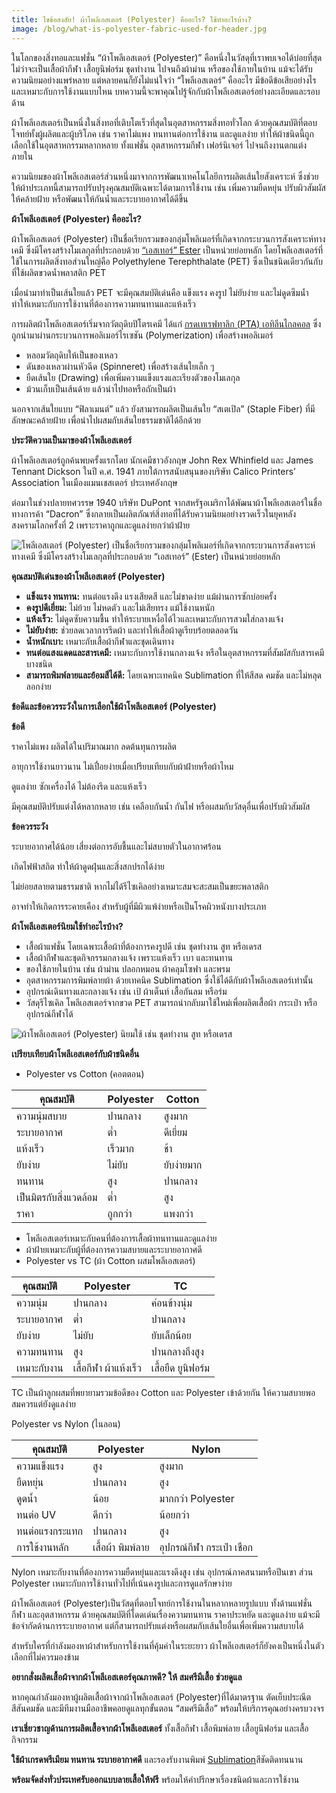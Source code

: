 ```yaml
---
title: ไขข้อสงสัย! ผ้าโพลีเอสเตอร์ (Polyester) คืออะไร? ใช้ทำอะไรบ้าง?
image: /blog/what-is-polyester-fabric-used-for-header.jpg
---
```

ในโลกของสิ่งทอและแฟชั่น “ผ้าโพลีเอสเตอร์ (Polyester)” คือหนึ่งในวัสดุที่เราพบเจอได้บ่อยที่สุด ไม่ว่าจะเป็นเสื้อผ้ากีฬา เสื้อยูนิฟอร์ม ชุดทำงาน ไปจนถึงผ้าม่าน หรือของใช้ภายในบ้าน แม้จะได้รับความนิยมอย่างแพร่หลาย แต่หลายคนก็ยังไม่แน่ใจว่า “โพลีเอสเตอร์” คืออะไร มีข้อดีข้อเสียอย่างไร และเหมาะกับการใช้งานแบบไหน บทความนี้จะพาคุณไปรู้จักกับผ้าโพลีเอสเตอร์อย่างละเอียดและรอบด้าน

ผ้าโพลีเอสเตอร์เป็นหนึ่งในสิ่งทอที่เติบโตเร็วที่สุดในอุตสาหกรรมสิ่งทอทั่วโลก ด้วยคุณสมบัติที่ตอบโจทย์ทั้งผู้ผลิตและผู้บริโภค เช่น ราคาไม่แพง ทนทานต่อการใช้งาน และดูแลง่าย ทำให้ผ้าชนิดนี้ถูกเลือกใช้ในอุตสาหกรรมหลากหลาย ทั้งแฟชั่น อุตสาหกรรมกีฬา เฟอร์นิเจอร์ ไปจนถึงงานตกแต่งภายใน

ความนิยมของผ้าโพลีเอสเตอร์ส่วนหนึ่งมาจากการพัฒนาเทคโนโลยีการผลิตเส้นใยสังเคราะห์ ซึ่งช่วยให้ผ้าประเภทนี้สามารถปรับปรุงคุณสมบัติเฉพาะได้ตามการใช้งาน เช่น เพิ่มความยืดหยุ่น ปรับผิวสัมผัสให้คล้ายฝ้าย หรือพัฒนาให้กันน้ำและระบายอากาศได้ดีขึ้น

**ผ้าโพลีเอสเตอร์ (Polyester) คืออะไร?**

ผ้าโพลีเอสเตอร์ (Polyester) เป็นชื่อเรียกรวมของกลุ่มโพลิเมอร์ที่เกิดจากกระบวนการสังเคราะห์ทางเคมี ซึ่งมีโครงสร้างโมเลกุลที่ประกอบด้วย [“เอสเทอร์” Ester](/https://th.wikipedia.org/wiki/%E0%B9%80%E0%B8%AD%E0%B8%AA%E0%B9%80%E0%B8%97%E0%B8%AD%E0%B8%A3%E0%B9%8C)  เป็นหน่วยย่อยหลัก โดยโพลีเอสเตอร์ที่ใช้ในการผลิตสิ่งทอส่วนใหญ่คือ Polyethylene Terephthalate (PET) ซึ่งเป็นชนิดเดียวกันกับที่ใช้ผลิตขวดน้ำพลาสติก PET

เมื่อนำมาทำเป็นเส้นใยแล้ว PET จะมีคุณสมบัติเด่นคือ แข็งแรง คงรูป ไม่ยับง่าย และไม่ดูดซึมน้ำ ทำให้เหมาะกับการใช้งานที่ต้องการความทนทานและแห้งเร็ว

การผลิตผ้าโพลีเอสเตอร์เริ่มจากวัตถุดิบปิโตรเคมี ได้แก่ [กรดเทเรฟทาลิก (PTA) ](/https://en.wikipedia.org/wiki/Terephthalic_acid)  [เอทิลีนไกลคอล](/https://th.wikipedia.org/wiki/%E0%B9%80%E0%B8%AD%E0%B8%97%E0%B8%B4%E0%B8%A5%E0%B8%B5%E0%B8%99%E0%B9%84%E0%B8%81%E0%B8%A5%E0%B8%84%E0%B8%AD%E0%B8%A5)  ซึ่งถูกนำมาผ่านกระบวนการพอลิเมอร์ไรเซชัน (Polymerization) เพื่อสร้างพอลิเมอร์ 

- หลอมวัตถุดิบให้เป็นของเหลว
- ดันของเหลวผ่านหัวฉีด (Spinneret) เพื่อสร้างเส้นใยเล็ก ๆ
- ยืดเส้นใย (Drawing) เพื่อเพิ่มความแข็งแรงและเรียงตัวของโมเลกุล
- ม้วนเก็บเป็นเส้นด้าย แล้วนำไปทอหรือถักเป็นผ้า

นอกจากเส้นใยแบบ “ฟิลาเมนต์” แล้ว ยังสามารถผลิตเป็นเส้นใย “สเตเปิล” (Staple Fiber) ที่มีลักษณะคล้ายฝ้าย เพื่อนำไปผสมกับเส้นใยธรรมชาติได้อีกด้วย

**ประวัติความเป็นมาของผ้าโพลีเอสเตอร์**

ผ้าโพลีเอสเตอร์ถูกค้นพบครั้งแรกโดย นักเคมีชาวอังกฤษ John Rex Whinfield และ James Tennant Dickson ในปี ค.ศ. 1941 ภายใต้การสนับสนุนของบริษัท Calico Printers’ Association ในเมืองแมนเชสเตอร์ ประเทศอังกฤษ

ต่อมาในช่วงปลายทศวรรษ 1940 บริษัท DuPont จากสหรัฐอเมริกาได้พัฒนาผ้าโพลีเอสเตอร์ในชื่อทางการค้า “Dacron” ซึ่งกลายเป็นผลิตภัณฑ์สิ่งทอที่ได้รับความนิยมอย่างรวดเร็วในยุคหลังสงครามโลกครั้งที่ 2 เพราะราคาถูกและดูแลง่ายกว่าผ้าฝ้าย

![โพลีเอสเตอร์ (Polyester) เป็นชื่อเรียกรวมของกลุ่มโพลิเมอร์ที่เกิดจากกระบวนการสังเคราะห์ทางเคมี ซึ่งมีโครงสร้างโมเลกุลที่ประกอบด้วย “เอสเทอร์” (Ester) เป็นหน่วยย่อยหลัก](/blog/426.jpg)

**คุณสมบัติเด่นของผ้าโพลีเอสเตอร์ (Polyester)**

- **แข็งแรง ทนทาน:** ทนต่อแรงดึง แรงเสียดสี และไม่ขาดง่าย แม้ผ่านการซักบ่อยครั้ง
- **คงรูปดีเยี่ยม:** ไม่ย้วย ไม่หดตัว และไม่เสียทรง แม้ใช้งานหนัก
- **แห้งเร็ว:** ไม่ดูดซับความชื้น ทำให้ระบายเหงื่อได้ไวและเหมาะกับการสวมใส่กลางแจ้ง
- **ไม่ยับง่าย:** ช่วยลดเวลาการรีดผ้า และทำให้เสื้อผ้าดูเรียบร้อยตลอดวัน
- **น้ำหนักเบา:** เหมาะกับเสื้อผ้ากีฬาและชุดเดินทาง
- **ทนต่อแสงแดดและสารเคมี:** เหมาะกับการใช้งานกลางแจ้ง หรือในอุตสาหกรรมที่สัมผัสกับสารเคมีบางชนิด
- **สามารถพิมพ์ลายและย้อมสีได้ดี:** โดยเฉพาะเทคนิค Sublimation ที่ให้สีสด คมชัด และไม่หลุดลอกง่าย

**ข้อดีและข้อควรระวังในการเลือกใช้ผ้าโพลีเอสเตอร์ (Polyester)**

**ข้อดี**

ราคาไม่แพง ผลิตได้ในปริมาณมาก ลดต้นทุนการผลิต

อายุการใช้งานยาวนาน ไม่เปื่อยง่ายเมื่อเปรียบเทียบกับผ้าฝ้ายหรือผ้าไหม

ดูแลง่าย ซักเครื่องได้ ไม่ต้องรีด และแห้งเร็ว

มีคุณสมบัติปรับแต่งได้หลากหลาย เช่น เคลือบกันน้ำ กันไฟ หรือผสมกับวัสดุอื่นเพื่อปรับผิวสัมผัส

**ข้อควรระวัง**

ระบายอากาศได้น้อย เสี่ยงต่อการอับชื้นและไม่สบายตัวในอากาศร้อน

เกิดไฟฟ้าสถิต ทำให้ผ้าดูดฝุ่นและสิ่งสกปรกได้ง่าย

ไม่ย่อยสลายตามธรรมชาติ หากไม่ได้รีไซเคิลอย่างเหมาะสมจะสะสมเป็นขยะพลาสติก

อาจทำให้เกิดการระคายเคือง สำหรับผู้ที่มีผิวแพ้ง่ายหรือเป็นโรคผิวหนังบางประเภท

**ผ้าโพลีเอสเตอร์นิยมใช้ทำอะไรบ้าง?**

- เสื้อผ้าแฟชั่น โดยเฉพาะเสื้อผ้าที่ต้องการคงรูปดี เช่น ชุดทำงาน สูท หรือเดรส
- เสื้อผ้ากีฬาและชุดกิจกรรมกลางแจ้ง เพราะแห้งเร็ว เบา และทนทาน
- ของใช้ภายในบ้าน เช่น ผ้าม่าน ปลอกหมอน ผ้าคลุมโซฟา และพรม
- อุตสาหกรรมการพิมพ์ลายผ้า ด้วยเทคนิค Sublimation ซึ่งใช้ได้ดีกับผ้าโพลีเอสเตอร์เท่านั้น
- อุปกรณ์เดินทางและกลางแจ้ง เช่น เป้ ผ้าเต็นท์ เสื้อกันลม หรือร่ม
- วัสดุรีไซเคิล โพลีเอสเตอร์จากขวด PET สามารถนำกลับมาใช้ใหม่เพื่อผลิตเสื้อผ้า กระเป๋า หรืออุปกรณ์กีฬาได้

![ผ้าโพลีเอสเตอร์ (Polyester) นิยมใช้  เช่น ชุดทำงาน สูท หรือเดรส ](/blog/102136.jpg)

**เปรียบเทียบผ้าโพลีเอสเตอร์กับผ้าชนิดอื่น**
- Polyester vs Cotton (คอตตอน)


| **คุณสมบัติ**              | **Polyester** | **Cotton**     |
|---------------------------|---------------|----------------|
| ความนุ่มสบาย              | ปานกลาง      | สูงมาก         |
| ระบายอากาศ               | ต่ำ           | ดีเยี่ยม       |
| แห้งเร็ว                  | เร็วมาก       | ช้า            |
| ยับง่าย                   | ไม่ยับ        | ยับง่ายมาก     |
| ทนทาน                    | สูง           | ปานกลาง        |
| เป็นมิตรกับสิ่งแวดล้อม    | ต่ำ           | สูง            |
| ราคา                      | ถูกกว่า       | แพงกว่า        |


- โพลีเอสเตอร์เหมาะกับคนที่ต้องการเสื้อผ้าทนทานและดูแลง่าย
- ผ้าฝ้ายเหมาะกับผู้ที่ต้องการความสบายและระบายอากาศดี
- Polyester vs TC (ผ้า Cotton ผสมโพลีเอสเตอร์)


| **คุณสมบัติ**       | **Polyester**         | **TC**                     |
|---------------------|------------------------|----------------------------|
| ความนุ่ม            | ปานกลาง               | ค่อนข้างนุ่ม              |
| ระบายอากาศ         | ต่ำ                    | ปานกลาง                   |
| ยับง่าย             | ไม่ยับ                 | ยับเล็กน้อย               |
| ความทนทาน          | สูง                    | ปานกลางถึงสูง            |
| เหมาะกับงาน         | เสื้อกีฬา ผ้าแห้งเร็ว | เสื้อยืด ยูนิฟอร์ม        |


TC เป็นผ้าลูกผสมที่พยายามรวมข้อดีของ Cotton และ Polyester เข้าด้วยกัน ให้ความสบายพอสมควรแต่ยังดูแลง่าย

Polyester vs Nylon (ไนลอน)


| **คุณสมบัติ**         | **Polyester**             | **Nylon**                           |
|------------------------|----------------------------|--------------------------------------|
| ความแข็งแรง           | สูง                         | สูงมาก                              |
| ยืดหยุ่น               | ปานกลาง                    | สูง                                 |
| ดูดน้ำ                 | น้อย                        | มากกว่า Polyester                   |
| ทนต่อ UV              | ดีกว่า                      | น้อยกว่า                            |
| ทนต่อแรงกระแทก       | ปานกลาง                    | สูง                                 |
| การใช้งานหลัก          | เสื้อผ้า พิมพ์ลาย           | อุปกรณ์กีฬา กระเป๋า เชือก           |


Nylon เหมาะกับงานที่ต้องการความยืดหยุ่นและแรงดึงสูง เช่น อุปกรณ์ภาคสนามหรือปีนเขา ส่วน Polyester เหมาะกับการใช้งานทั่วไปที่เน้นคงรูปและการดูแลรักษาง่าย

ผ้าโพลีเอสเตอร์ (Polyester)เป็นวัสดุที่ตอบโจทย์การใช้งานในหลากหลายรูปแบบ ทั้งด้านแฟชั่น กีฬา และอุตสาหกรรม ด้วยคุณสมบัติที่โดดเด่นเรื่องความทนทาน ราคาประหยัด และดูแลง่าย แม้จะมีข้อจำกัดด้านการระบายอากาศ แต่ก็สามารถปรับแต่งหรือผสมกับเส้นใยอื่นเพื่อเพิ่มความสบายได้

สำหรับใครที่กำลังมองหาผ้าสำหรับการใช้งานที่คุ้มค่าในระยะยาว ผ้าโพลีเอสเตอร์ก็ยังคงเป็นหนึ่งในตัวเลือกที่ไม่ควรมองข้าม

**อยากสั่งผลิตเสื้อผ้าจากผ้าโพลีเอสเตอร์คุณภาพดี? ให้ สมศรีมีเสื้อ ช่วยดูแล**

หากคุณกำลังมองหาผู้ผลิตเสื้อผ้าจากผ้าโพลีเอสเตอร์ (Polyester)ที่ได้มาตรฐาน ตัดเย็บประณีต สีสันคมชัด และมีทีมงานมืออาชีพคอยดูแลทุกขั้นตอน “สมศรีมีเสื้อ” พร้อมให้บริการคุณอย่างครบวงจร

**เราเชี่ยวชาญด้านการผลิตเสื้อจากผ้าโพลีเอสเตอร์** ทั้งเสื้อกีฬา เสื้อพิมพ์ลาย เสื้อยูนิฟอร์ม และเสื้อกิจกรรม

**ใช้ผ้าเกรดพรีเมียม ทนทาน ระบายอากาศดี** และรองรับงานพิมพ์ [Sublimation](/t-shirt-screen-printing-sublimation)สีชัดติดทนนาน

**พร้อมจัดส่งทั่วประเทศรับออกแบบลายเสื้อให้ฟรี** พร้อมให้คำปรึกษาเรื่องชนิดผ้าและการใช้งาน
